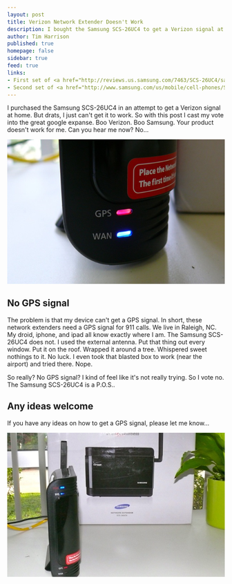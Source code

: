 ```yaml
---
layout: post
title: Verizon Network Extender Doesn't Work 
description: I bought the Samsung SCS-26UC4 to get a Verizon signal at home.  It doesn't work.
author: Tim Harrison
published: true
homepage: false
sidebar: true
feed: true
links:
- First set of <a href="http://reviews.us.samsung.com/7463/SCS-26UC4/samsung-verizon-network-extender-base-station-reviews/reviews.htm">Samsung SCS-26UC4 Reviews on Samsung site</a>
- Second set of <a href="http://www.samsung.com/us/mobile/cell-phones/SCS-26UC4-reviews">Samsung SCS-26UC4 Reviews on Samsung site</a>
---
```


I purchased the Samsung SCS-26UC4 in an attempt to get a Verizon signal at home.  But drats, I just can't get it to work.  So with this post I cast my vote into the great google expanse.  Boo Verizon.  Boo Samsung.  Your product doesn't work for me.  Can you hear me now?  No...

<img src="/images/verizon-net-extender/samsung-scs-26uc4-zoom.jpg" width="630" />

## No GPS signal

The problem is that my device can't get a GPS signal.  In short, these network extenders need a GPS signal for 911 calls.  We live in Raleigh, NC.  My droid, iphone, and ipad all know exactly where I am.  The Samsung SCS-26UC4 does not.  I used the external antenna.  Put that thing out every window.  Put it on the roof.  Wrapped it around a tree.  Whispered sweet nothings to it.  No luck.  I even took that blasted box to work (near the airport) and tried there.  Nope.

So really?  No GPS signal?  I kind of feel like it's not really trying. So I vote no. The Samsung SCS-26UC4 is a P.O.S..  

## Any ideas welcome

If you have any ideas on how to get a GPS signal, please let me know...

<img src="/images/verizon-net-extender/samsung-scs-26uc4.jpg" width="630" />
